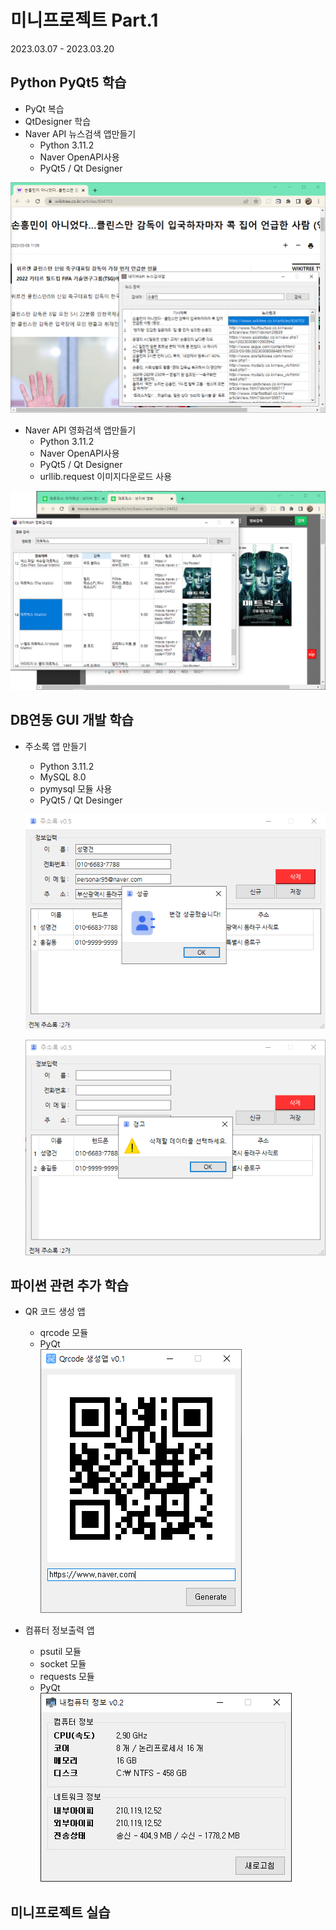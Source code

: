 # 미니프로젝트 Part.1
2023.03.07 - 2023.03.20

## Python PyQt5 학습
- PyQt 복습
- QtDesigner 학습
- Naver API 뉴스검색 앱만들기
  - Python 3.11.2
  - Naver OpenAPI사용
  - PyQt5 / Qt Designer

<!--  html 주석
![네이버 뉴스앱](https://raw.githubusercontent.com/ZZO-ZHO/miniprojects/main/images/news_naver.png)
-->
<img src="https://raw.githubusercontent.com/ZZO-ZHO/miniprojects/main/images/news_naver.png" width = "780"/>

- Naver API 영화검색 앱만들기
  - Python 3.11.2
  - Naver OpenAPI사용
  - PyQt5 / Qt Designer
  - urllib.request 이미지다운로드 사용

<img src="https://raw.githubusercontent.com/ZZO-ZHO/miniprojects/main/images/naver_movie.png" width = "780"/>

## DB연동 GUI 개발 학습
- 주소록 앱 만들기
  - Python 3.11.2
  - MySQL 8.0
  - pymysql 모듈 사용
  - PyQt5 / Qt Desinger

  ![주소록앱1](https://raw.githubusercontent.com/ZZO-ZHO/miniprojects/main/images/addrbook1.png)

  ![주소록앱2](https://raw.githubusercontent.com/ZZO-ZHO/miniprojects/main/images/addrbook2.png)

## 파이썬 관련 추가 학습
- QR 코드 생성 앱
  - qrcode 모듈
  - PyQt  
 ![QR생성](https://raw.githubusercontent.com/ZZO-ZHO/miniprojects/main/images/QR.png)

- 컴퓨터 정보출력 앱
  - psutil 모듈
  - socket 모듈
  - requests 모듈
  - PyQt  
![컴퓨터정보 출력](https://raw.githubusercontent.com/ZZO-ZHO/miniprojects/main/images/cominfo.png)

## 미니프로젝트 실습


